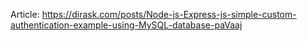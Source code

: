 Article:
    https://dirask.com/posts/Node-js-Express-js-simple-custom-authentication-example-using-MySQL-database-paVaaj